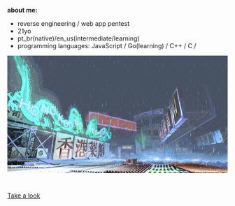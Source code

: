 **about me:**
- reverse engineering / web app pentest
- 21yo
- pt_br(native)/en_us(intermediate/learning)
- programming languages: JavaScript / Go(learning) / C++ / C /

![sf3-yang-stage](sf3-3rd-strike-yang-stage-hongkong.gif)
#

[Take a look](https://kajiki0.github.io/portfolio/)


